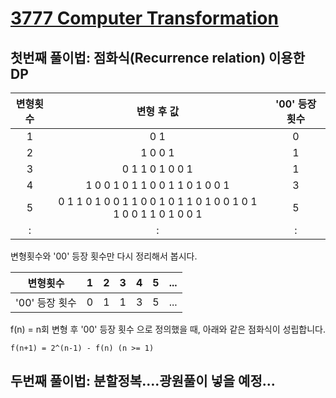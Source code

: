 # [3777 Computer Transformation](https://www.acmicpc.net/problem/3777)
## 첫번째 풀이법: 점화식(Recurrence relation) 이용한 DP
| 변형횟수 | 변형 후 값 | '00' 등장 횟수 |
|:--------:|:--------:|:--------:|
| 1 | 0 1 | 0 |
| 2 | 1 0 0 1 | 1 |
| 3 | 0 1 1 0 1 0 0 1 | 1 |
| 4 | 1 0 0 1 0 1 1 0 0 1 1 0 1 0 0 1 | 3 |
| 5 | 0 1 1 0 1 0 0 1 1 0 0 1 0 1 1 0 1 0 0 1 0 1 1 0 0 1 1 0 1 0 0 1 | 5 |
| : | : | : |

변형횟수와 '00' 등장 횟수만 다시 정리해서 봅시다.

| 변형횟수 | 1 | 2 | 3 | 4 | 5 | ... |
|:--------:|:--------:|:--------:|:--------:|:--------:|:--------:|:--------:|
| '00' 등장 횟수 | 0 | 1 | 1 | 3 | 5 | ... |

f(n) = n회 변형 후 '00' 등장 횟수 으로 정의했을 때, 아래와 같은 점화식이 성립합니다.
```
f(n+1) = 2^(n-1) - f(n) (n >= 1)
```

## 두번째 풀이법: 분할정복....광원풀이 넣을 예정...
